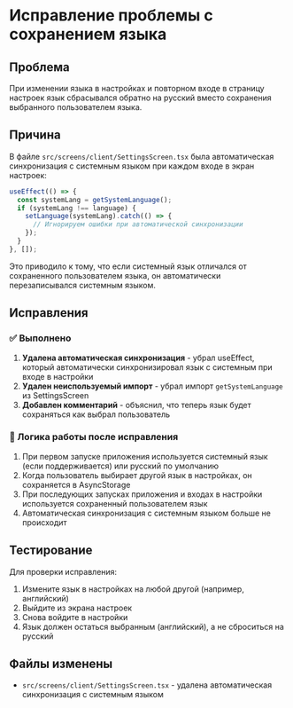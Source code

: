 # Исправление проблемы с сохранением языка

## Проблема
При изменении языка в настройках и повторном входе в страницу настроек язык сбрасывался обратно на русский вместо сохранения выбранного пользователем языка.

## Причина
В файле `src/screens/client/SettingsScreen.tsx` была автоматическая синхронизация с системным языком при каждом входе в экран настроек:

```typescript
useEffect(() => {
  const systemLang = getSystemLanguage();
  if (systemLang !== language) {
    setLanguage(systemLang).catch(() => {
      // Игнорируем ошибки при автоматической синхронизации
    });
  }
}, []);
```

Это приводило к тому, что если системный язык отличался от сохраненного пользователем языка, он автоматически перезаписывался системным языком.

## Исправления

### ✅ Выполнено
1. **Удалена автоматическая синхронизация** - убрал useEffect, который автоматически синхронизировал язык с системным при входе в настройки
2. **Удален неиспользуемый импорт** - убрал импорт `getSystemLanguage` из SettingsScreen
3. **Добавлен комментарий** - объяснил, что теперь язык будет сохраняться как выбрал пользователь

### 🔄 Логика работы после исправления
1. При первом запуске приложения используется системный язык (если поддерживается) или русский по умолчанию
2. Когда пользователь выбирает другой язык в настройках, он сохраняется в AsyncStorage
3. При последующих запусках приложения и входах в настройки используется сохраненный пользователем язык
4. Автоматическая синхронизация с системным языком больше не происходит

## Тестирование
Для проверки исправления:
1. Измените язык в настройках на любой другой (например, английский)
2. Выйдите из экрана настроек
3. Снова войдите в настройки
4. Язык должен остаться выбранным (английский), а не сброситься на русский

## Файлы изменены
- `src/screens/client/SettingsScreen.tsx` - удалена автоматическая синхронизация с системным языком 